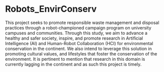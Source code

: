 # Robots_EnvirConserv
This project seeks to promote responsible waste management and disposal practices through a robot-championed campaign program on university campuses and communities. Through this study, we aim to advance a healthy and safer society, inspire, and promote research in Artificial Intelligence (AI) and Human-Robot Collaboration (HCI) for environmental conservation in the continent. We also intend to leverage this solution in promoting cultural values, and lifestyles that foster the conservation of the environment. It is pertinent to mention that research in this domain is currently lagging in the continent and as such this project is timely.
